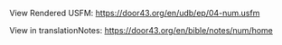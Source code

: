 View Rendered USFM: https://door43.org/en/udb/ep/04-num.usfm

View in translationNotes: https://door43.org/en/bible/notes/num/home
